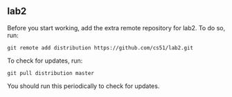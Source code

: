 
## lab2


Before you start working, add the extra remote repository for lab2. To do so, run:

`git remote add distribution https://github.com/cs51/lab2.git`

To check for updates, run:

`git pull distribution master`

You should run this periodically to check for updates.